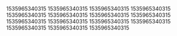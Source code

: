 1535965340315
1535965340315
1535965340315
1535965340315
1535965340315
1535965340315
1535965340315
1535965340315
1535965340315
1535965340315
1535965340315
1535965340315
1535965340315
1535965340315
1535965340315